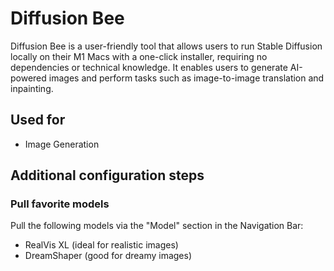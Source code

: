 # Diffusion Bee

Diffusion Bee is a user-friendly tool that allows users to run Stable Diffusion locally on their M1 Macs with a one-click installer, requiring no dependencies or technical knowledge. It enables users to generate AI-powered images and perform tasks such as image-to-image translation and inpainting.

## Used for

- Image Generation

## Additional configuration steps

### Pull favorite models

Pull the following models via the "Model" section in the Navigation Bar:

* RealVis XL (ideal for realistic images)
* DreamShaper (good for dreamy images)
